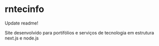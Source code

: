 # rntecinfo

Update readme!

Site desenvolvido para portifólios e serviços de tecnologia em estrutura next.js e node.js
